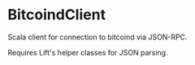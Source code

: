 # BitcoindClient
Scala client for connection to bitcoind via JSON-RPC.

Requires Lift's helper classes for JSON parsing.